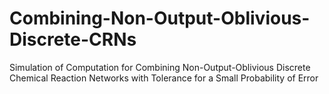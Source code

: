 # Combining-Non-Output-Oblivious-Discrete-CRNs
Simulation of Computation for Combining Non-Output-Oblivious Discrete Chemical Reaction Networks with Tolerance for a Small Probability of Error
